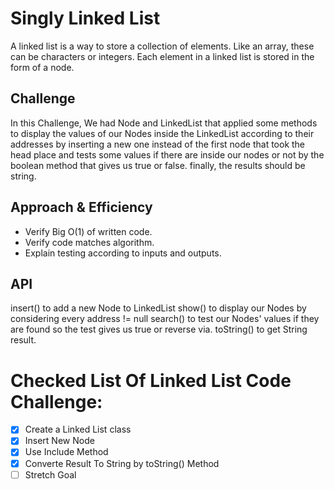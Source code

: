 # Singly Linked List
A linked list is a way to store a collection of elements. Like an array, these can be characters or integers. Each element in a linked list is stored in the form of a node.

## Challenge
In this Challenge, We had Node and LinkedList that applied some methods to display the values of our Nodes inside the LinkedList according to their addresses by inserting a new one instead of the first node that took the head place and tests some values if there are inside our nodes or not by the boolean method that gives us true or false.
finally, the results should be string.

## Approach & Efficiency
-   Verify Big O(1) of written code.
-    Verify code matches algorithm.
-    Explain testing according to inputs and outputs.

## API
insert()
to add a new Node to LinkedList 
show()
to display our Nodes by considering every address != null 
search()
to test our Nodes' values if they are found so the test gives us true or reverse via.
toString()
to get String result.

# Checked List Of Linked List Code Challenge:

- [x] Create a Linked List class
- [x] Insert New Node 
- [x] Use Include Method
- [x] Converte Result To String by toString() Method
- [ ] Stretch Goal